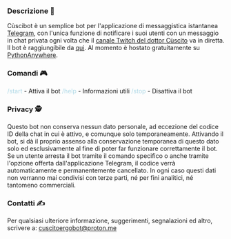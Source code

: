 ### Descrizione 🤖

Cùscibot è un semplice bot per l'applicazione di messaggistica istantanea [Telegram](https://telegram.org), con l'unica funzione di notificare i suoi utenti con un messaggio in chat privata ogni volta che il [canale Twitch del dottor Cùscito](https://twitch.tv/cuscitoergosum) va in diretta. Il bot è raggiungibile da [qui](https://t.me/Cuscitoergobot). Al momento è hostato gratuitamente su [PythonAnywhere](https://www.pythonanywhere.com).

### Comandi 🎮

<font color=lightblue>/start</font> - Attiva il bot
<font color=lightblue>/help</font> - Informazioni utili
<font color=lightblue>/stop</font> - Disattiva il bot

### Privacy 🕵️

Questo bot non conserva nessun dato personale, ad eccezione del codice ID della chat in cui è attivo, e comunque solo temporaneamente. Attivando il bot, si dà il proprio assenso alla conservazione temporanea di questo dato solo ed esclusivamente al fine di poter far funzionare correttamente il bot. Se un utente arresta il bot tramite il comando specifico o anche tramite l'opzione offerta dall'applicazione Telegram, il codice verrà automaticamente e permanentemente cancellato. In ogni caso questi dati non verranno mai condivisi con terze parti, né per fini analitici, né tantomeno commerciali.

### Contatti ✍️

Per qualsiasi ulteriore informazione, suggerimenti, segnalazioni ed altro, scrivere a: cuscitoergobot@proton.me
